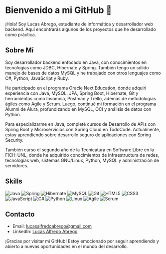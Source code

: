 # Bienvenido a mi GitHub 👋

¡Hola! Soy Lucas Abrego, estudiante de informática y desarrollador web backend. Aquí encontrarás algunos de los proyectos que he desarrollado como práctica.

## **Sobre Mí**

Soy desarrollador backend enfocado en Java, con conocimientos en tecnologías como JDBC, Hibernate y Spring. También tengo un sólido manejo de bases de datos MySQL y he trabajado con otros lenguajes como C#, Python, JavaScript y Ruby.

He participado en el programa Oracle Next Education, donde adquirí experiencia con Java, MySQL, JPA, Spring Boot, Hibernate, Git y herramientas como Insomnia, Postman y Trello, además de metodologías ágiles como Agile y Scrum. Luego, continué mi formación en el programa Alumni de Alura, profundizando en MySQL, OCI y análisis de datos con Python.

Para especializarme en Java, completé cursos de Desarrollo de APIs con Spring Boot y Microservicios con Spring Cloud en TodoCode. Actualmente, estoy aprendiendo sobre desarrollo seguro de aplicaciones con Spring Security.

También curso el segundo año de la Tecnicatura en Software Libre en la FICH-UNL, donde he adquirido conocimientos de infraestructura de redes, tecnologías web, sistemas GNU/Linux, Python, MySQL y administración de servidores.

## **Skills**

![Java](https://img.shields.io/badge/Java-%23ED8B00.svg?style=for-the-badge&logo=openjdk&logoColor=white)
![Spring](https://img.shields.io/badge/Spring-6DB33F?style=for-the-badge&logo=spring&logoColor=white)
![Hibernate](https://img.shields.io/badge/Hibernate-59666C?style=for-the-badge&logo=hibernate&logoColor=white)
![MySQL](https://img.shields.io/badge/MySQL-4479A1?style=for-the-badge&logo=mysql&logoColor=white)
![Git](https://img.shields.io/badge/Git-F05032?style=for-the-badge&logo=git&logoColor=white)
![HTML5](https://img.shields.io/badge/HTML5-E34F26?style=for-the-badge&logo=html5&logoColor=white)
![CSS3](https://img.shields.io/badge/CSS3-1572B6?style=for-the-badge&logo=css3&logoColor=white)
![JavaScript](https://img.shields.io/badge/JavaScript-F7DF1E?style=for-the-badge&logo=javascript&logoColor=black)
![C#](https://img.shields.io/badge/C%23-239120?style=for-the-badge&logo=c-sharp&logoColor=white)
![Python](https://img.shields.io/badge/Python-3776AB?style=for-the-badge&logo=python&logoColor=white)
![Linux](https://img.shields.io/badge/Linux-FCC624?style=for-the-badge&logo=linux&logoColor=black)
![Agile](https://img.shields.io/badge/Agile-45B8AC?style=for-the-badge&logo=agile&logoColor=white)
![Scrum](https://img.shields.io/badge/Scrum-6DB33F?style=for-the-badge&logo=scrumalliance&logoColor=white)


## **Contacto**

- Email: [lucasalfredoabrego@gmail.com](mailto:lucasalfredoabrego@gmail.com)
- LinkedIn: [Lucas Alfredo Abrego](https://www.linkedin.com/in/lucas-alfredo-abrego/)

¡Gracias por visitar mi GitHub! Estoy emocionado por seguir aprendiendo y abierto a nuevas oportunidades en el mundo del desarrollo.


